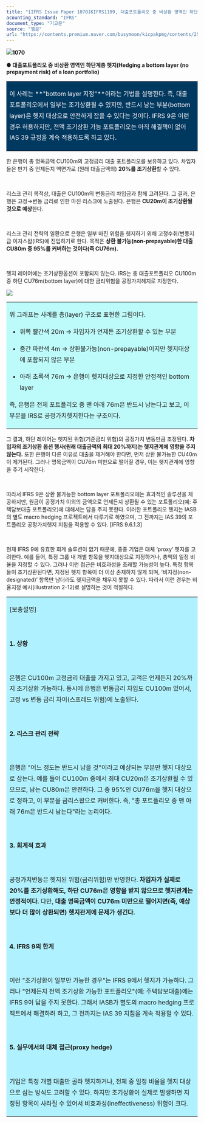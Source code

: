 ```yaml
---
title: "[IFRS Issue Paper 1070]KIFRS1109, 대출포트폴리오 중 비상환 영역인 하단계층 헷지"
acounting_standard: "IFRS"
document_type: "기고문"
source: "엘곰"
url: "https://contents.premium.naver.com/busymoon/kicpakpmg/contents/250826201839563fl"
---
```

![](https://n2.news.naver.com/l.gif?type=content)**1070**

**● 대출포트폴리오 중 비상환 영역인 하단계층 헷지(Hedging a bottom layer (no prepayment risk) of a loan portfolio)**

<table style=""><tbody><tr><td colspan="3" rowspan="1" style="width: 100.0%; height: 89.0px;  background-color: #003960;"><div><p style="line-height:1.8;"><span style="color:#ffffff;">이 사례는 **"bottom layer 지정"**이라는 기법을 설명한다. 즉, 대출 포트폴리오에서 일부는 조기상환될 수 있지만, 반드시 남는 부분(bottom layer)은 헷지 대상으로 안전하게 잡을 수 있다는 것이다. IFRS 9은 이런 경우 허용하지만, 전액 조기상환 가능 포트폴리오는 아직 해결책이 없어 IAS 39 규정을 계속 적용하도록 하고 있다.</span></p></div></td></tr></tbody></table>

한 은행이 총 명목금액 CU100m의 고정금리 대출 포트폴리오를 보유하고 있다. 차입자들은 만기 중 언제든지 액면가로 (원래 대출금액의) **20%를 조기상환**할 수 있다.

​

리스크 관리 목적상, 대출은 CU100m의 변동금리 차입금과 함께 고려된다. 그 결과, 은행은 고정→변동 금리로 인한 마진 리스크에 노출된다. 은행은 **CU20m이 조기상환될 것으로 예상**한다.

​

리스크 관리 전략의 일환으로 은행은 일부 마진 위험을 헷지하기 위해 고정수취/변동지급 이자스왑(IRS)에 진입하기로 한다. 목적은 **상환 불가능(non-prepayable)한 대출 CU80m 중 95%를 커버하는 것이다(즉 CU76m).**

​

헷지 레이어에는 조기상환옵션이 포함되지 않는다. IRS는 총 대출포트폴리오 CU100m 중 하단 CU76m(bottom layer)에 대한 금리위험을 공정가치헤지로 지정한다.

![](https://scs-phinf.pstatic.net/MjAyNTA4MjZfNzQg/MDAxNzU2MjA2NzU0NTY3.I8iTA5uOzaJG06VyGOjB-SnOUr10F4_ir4WEpUZ-Nzkg.KjaCXjCSa9SvcdWvj2AUrhZmkGrfkEJLRKl1sijUWz4g.PNG/image.png?type=w800)

<table style=""><tbody><tr><td colspan="3" rowspan="1" style="width: 100.0%; height: 129.0px;  background-color: #bdfbfa;"><div><p style="line-height:1.8;"><span style="">위 그래프는 사례를 층(layer) 구조로 표현한 그림이다.</span></p><ul><li><p style="line-height:1.8;"><span style="">위쪽 빨간색 20m → 차입자가 언제든 조기상환할 수 있는 부분</span></p></li><li><p style="line-height:1.8;"><span style="">중간 파란색 4m → 상환불가능(non-prepayable)이지만 헷지대상에 포함되지 않은 부분</span></p></li><li><p style="line-height:1.8;"><span style="">아래 초록색 76m → 은행이 헷지대상으로 지정한 안정적인 bottom layer</span></p></li></ul><p style="line-height:1.8;"><span style="">즉, 은행은 전체 포트폴리오 중 맨 아래 76m은 반드시 남는다고 보고, 이 부분을 IRS로 공정가치헷지한다는 구조이다.</span></p></div></td></tr></tbody></table>

그 결과, 하단 레이어는 헷지된 위험(기준금리 위험)의 공정가치 변동만큼 조정된다. **차입자의 조기상환 옵션 행사(원래 대출금액의 최대 20%까지)는 헷지관계에 영향을 주지 않는다.** 또한 은행이 다른 이유로 대출을 제거해야 한다면, 먼저 상환 불가능한 CU40m이 제거된다. 그러나 명목금액이 CU76m 미만으로 떨어질 경우, 이는 헷지관계에 영향을 주기 시작한다.

​

따라서 IFRS 9은 상환 불가능한 bottom layer 포트폴리오에는 효과적인 솔루션을 제공하지만, 원금이 공정가치 이외의 금액으로 언제든지 상환될 수 있는 포트폴리오(예: 주택담보대출 포트폴리오)에 대해서는 답을 주지 못한다. 이러한 포트폴리오 헷지는 IASB의 별도 macro hedging 프로젝트에서 다루기로 하였으며, 그 전까지는 IAS 39의 포트폴리오 공정가치헷지 지침을 적용할 수 있다. \[IFRS 9.6.1.3\]

​

현재 IFRS 9에 유효한 회계 솔루션이 없기 때문에, 종종 기업은 대체 ‘proxy’ 헷지를 고려한다. 예를 들어, 특정 그룹 내 개별 항목을 헷지대상으로 지정하거나, 총액의 일정 비율을 지정할 수 있다. 그러나 이런 접근은 비효과성을 초래할 가능성이 높다. 특정 항목들이 조기상환된다면, 지정된 헷지 항목이 더 이상 존재하지 않게 되며, ‘비지정(non-designated)’ 항목만 남더라도 헷지금액을 채우지 못할 수 있다. 따라서 이런 경우는 비율지정 예시(illustration 2-12)로 설명하는 것이 적절하다.

<table style=""><tbody><tr><td colspan="3" rowspan="1" style="width: 100.0%; height: 129.0px;  background-color: #b0f1ff;"><div><p style="line-height:1.8;"><span style="">[보충설명]</span></p></div><div><p style="line-height:1.8;"><span style="">​</span></p></div><div><p style="line-height:1.8;"><span style=""><b>1. 상황</b></span><span style=""><b>​</b></span></p></div><div><p style="line-height:1.8;"><span style="">​</span></p></div><div><p style="line-height:1.8;"><span style="">은행은 CU100m 고정금리 대출을 가지고 있고, 고객은 언제든지 20%까지 조기상환 가능하다. 동시에 은행은 변동금리 차입도 CU100m 있어서, 고정 vs 변동 금리 차이(스프레드 위험)에 노출된다.</span></p></div><div><p style="line-height:1.8;"><span style="">​</span></p></div><div><p style="line-height:1.8;"><span style=""><b>2. 리스크 관리 전략</b></span></p></div><div><p style="line-height:1.8;"><span style="">​</span></p></div><div><p style="line-height:1.8;"><span style="">은행은 "어느 정도는 반드시 남을 것"이라고 예상되는 부분만 헷지 대상으로 삼는다. 예를 들어 CU100m 중에서 최대 CU20m은 조기상환될 수 있으므로, 남는 CU80m은 안전하다. 그 중 95%인 CU76m을 헷지 대상으로 정하고, 이 부분을 금리스왑으로 커버한다. 즉, "총 포트폴리오 중 맨 아래 76m은 반드시 남는다"라는 논리이다.</span></p></div><div><p style="line-height:1.8;"><span style="">​</span></p></div><div><p style="line-height:1.8;"><span style=""><b>3. 회계적 효과</b></span></p></div><div><p style="line-height:1.8;"><span style="">​</span></p></div><div><p style="line-height:1.8;"><span style="">공정가치변동은 헷지된 위험(금리위험)만 반영한다. </span><span style=""><b>차입자가 실제로 20%를 조기상환해도, 하단 CU76m은 영향을 받지 않으므로 헷지관계는 안정적이다.</b></span><span style=""> 다만, </span><span style=""><b>대출 명목금액이 CU76m 미만으로 떨어지면(즉, 예상보다 더 많이 상환되면) 헷지관계에 문제가 생긴다.</b></span></p></div><div><p style="line-height:1.8;"><span style=""><b>​</b></span></p></div><div><p style="line-height:1.8;"><span style=""><b>4. IFRS 9의 한계</b></span></p></div><div><p style="line-height:1.8;"><span style="">​</span></p></div><div><p style="line-height:1.8;"><span style="">이런 "조기상환이 일부만 가능한 경우"는 IFRS 9에서 헷지가 가능하다. 그러나 "언제든지 전액 조기상환 가능한 포트폴리오"(예: 주택담보대출)에는 IFRS 9이 답을 주지 못한다. 그래서 IASB가 별도의 macro hedging 프로젝트에서 해결하려 하고, 그 전까지는 IAS 39 지침을 계속 적용할 수 있다.</span></p></div><div><p style="line-height:1.8;"><span style="">​</span></p></div><div><p style="line-height:1.8;"><span style=""><b>5. 실무에서의 대체 접근(proxy hedge)</b></span></p></div><div><p style="line-height:1.8;"><span style="">​</span></p></div><div><p style="line-height:1.8;"><span style="">기업은 특정 개별 대출만 골라 헷지하거나, 전체 중 일정 비율을 헷지 대상으로 삼는 방식도 고려할 수 있다. 하지만 조기상환이 실제로 발생하면 지정된 항목이 사라질 수 있어서 비효과성(ineffectiveness) 위험이 크다.</span></p></div></td></tr></tbody></table>